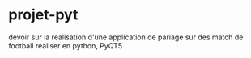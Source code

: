 # projet-pyt
devoir sur la realisation d'une application de pariage sur des match de football realiser en python, PyQT5
